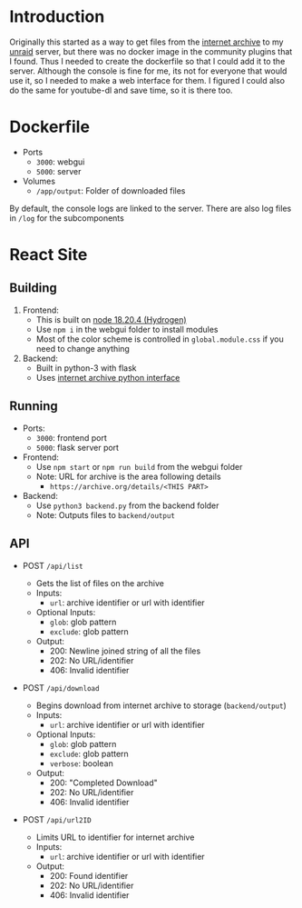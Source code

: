 # Introduction
Originally this started as a way to get files from the [internet archive](https://archive.org/) to my [unraid](https://unraid.net/) server, but there was no docker image in the community plugins that I found. Thus I needed to create the dockerfile so that I could add it to the server. Although the console is fine for me, its not for everyone that would use it, so I needed to make a web interface for them. I figured I could also do the same for youtube-dl and save time, so it is there too.

# Dockerfile
- Ports
	- `3000`: webgui
	- `5000`: server
- Volumes
	- `/app/output`: Folder of downloaded files

By default, the console logs are linked to the server. There are also log files in `/log` for the subcomponents

# React Site
## Building
1) Frontend:
	- This is built on [node 18.20.4 (Hydrogen)](https://github.com/nvm-sh/nvm)
	- Use `npm i` in the webgui folder to install modules
	- Most of the color scheme is controlled in `global.module.css` if you need to change anything
1) Backend:
	- Built in python-3 with flask
	- Uses [internet archive python interface](https://github.com/jjjake/internetarchive)

## Running
- Ports:
	- `3000`: frontend port
	- `5000`: flask server port
- Frontend:
	- Use `npm start` or `npm run build` from the webgui folder
	- Note: URL for archive is the area following details
		- `https://archive.org/details/<THIS PART>`
- Backend:
	- Use `python3 backend.py` from the backend folder
	- Note: Outputs files to `backend/output`

## API
- POST `/api/list`
	- Gets the list of files on the archive
	- Inputs: 
		- `url`: archive identifier or url with identifier
	- Optional Inputs: 
		- `glob`: glob pattern
		- `exclude`: glob pattern
	- Output:  
		- 200: Newline joined string of all the files
		- 202: No URL/identifier
		- 406: Invalid identifier

- POST `/api/download`
	- Begins download from internet archive to storage (`backend/output`)
	- Inputs:
		- `url`: archive identifier or url with identifier
	- Optional Inputs:
		- `glob`: glob pattern
		- `exclude`: glob pattern
		- `verbose`: boolean
	- Output: 
		- 200: "Completed Download"
		- 202: No URL/identifier
		- 406: Invalid identifier

- POST `/api/url2ID`
	- Limits URL to identifier for internet archive
	- Inputs:
		- `url`: archive identifier or url with identifier
	- Output:
		- 200: Found identifier
		- 202: No URL/identifier
		- 406: Invalid identifier